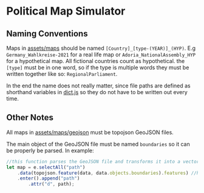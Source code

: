 # Political Map Simulator

## Naming Conventions
Maps in [assets/maps](assets/maps) should be named `[Country]_[type-(YEAR)]_(HYP)`. E.g `Germany_Wahlkreise-2021` for a real life map or `Adoria_NationalAssembly_HYP` for a hypothetical map. All fictional countries count as hypothetical. the `[type]` must be in one word, so if the type is multiple words they must be written together like so: `RegionalParliament`.

In the end the name does not really matter, since file paths are defined as shorthand variables in [dict.js](script/map/dict.js) so they do not have to be written out every time.

## Other Notes
All maps in [assets/maps/geojson](assets/maps/geojson) must be topojson GeoJSON files.


The main object of the GeoJSON file must be named `boundaries` so it can be properly be parsed.
In example:
```js
//this function parses the GeoJSON file and transforms it into a vector graphic
let map = e.selectAll("path")
    .data(topojson.feature(data, data.objects.boundaries).features) //here is the important part, look at keyword ".boundaries"
    .enter().append("path")
        .attr("d", path);
```
